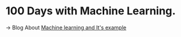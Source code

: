 # 100 Days with Machine Learning. 
-> Blog About <a href="https://medium.com/@komalsingh161297/about-machine-learning-with-example-81365b6a7af7">Machine learning and It's example</a>
 
